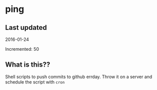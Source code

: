 # ping

## Last updated
2016-01-24

Incremented: 50

## What is this?? 
Shell scripts to push commits to github errday. Throw it on a server and schedule the script with `cron`
